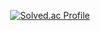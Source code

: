 <div align=center>

[![Solved.ac Profile](http://mazassumnida.wtf/api/v2/generate_badge?boj=cubic0915)](https://solved.ac/cubic0915/)